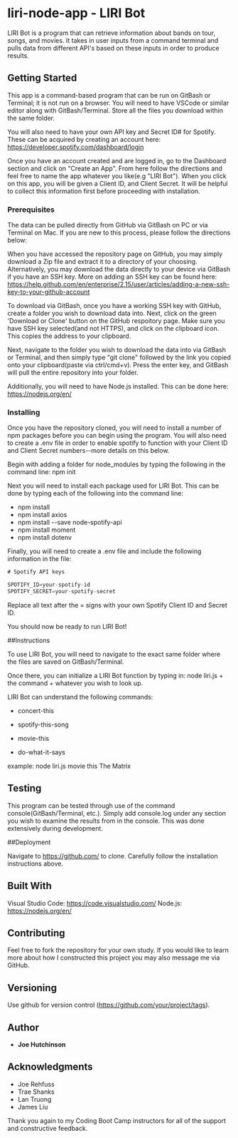 # liri-node-app - LIRI Bot

LIRI Bot is a program that can retrieve information about bands on tour, songs, and movies.  It takes in user inputs from a command terminal and pulls data from different API's based on these inputs in order to produce results.

## Getting Started

This app is a command-based program that can be run on GitBash or Terminal; it is not run on a browser.  You will need to have VSCode or similar editor along with GitBash/Terminal.  Store all the files you download within the same folder.

You will also need to have your own API key and Secret ID# for Spotify.  These can be acquired by creating an account here: https://developer.spotify.com/dashboard/login

Once you have an account created and are logged in, go to the Dashboard section and click on "Create an App".  From here follow the directions and feel free to name the app whatever you like(e.g "LIRI Bot").  When you click on this app, you will be given a Client ID, and Client Secret.  It will be helpful to collect this information first before proceeding with installation.

### Prerequisites

The data can be pulled directly from GitHub via GitBash on PC or via Terminal on Mac.  If you are new to this process, please follow the directions below:

When you have accessed the repository page on GitHub, you may simply download a Zip file and extract it to a directory of your choosing.  Alternatively, you may download the data directly to your device via GitBash if you have an SSH key.  More on adding an SSH key can be found here: https://help.github.com/en/enterprise/2.15/user/articles/adding-a-new-ssh-key-to-your-github-account

To download via GitBash, once you have a working SSH key with GitHub, create a folder you wish to download data into.  Next, click on the green 'Download or Clone' button on the GitHub respoitory page.  Make sure you have SSH key selected(and not HTTPS), and click on the clipboard icon.  This copies the address to your clipboard.

Next, navigate to the folder you wish to download the data into via GitBash or Terminal, and then simply type "git clone" followed by the link you copied onto your clipboard(paste via ctrl/cmd+v).  Press the enter key, and GitBash will pull the entire repository into your folder.

Additionally, you will need to have Node.js installed.  This can be done here: https://nodejs.org/en/

### Installing

Once you have the repository cloned, you will need to install a number of npm packages before you can begin using the program.  You will also need to create a .env file in order to enable spotify to function with your Client ID and Client Secret numbers--more details on this below.

Begin with adding a folder for node_modules by typing the following in the command line: npm init

Next you will need to install each package used for LIRI Bot.  This can be done by typing each of the following into the command line:

* npm install
* npm install axios
* npm install --save node-spotify-api
* npm install moment
* npm install dotenv 

Finally, you will need to create a .env file and include the following information in the file:

```js
# Spotify API keys

SPOTIFY_ID=your-spotify-id
SPOTIFY_SECRET=your-spotify-secret

```

Replace all text after the = signs with your own Spotify Client ID and Secret ID.

You should now be ready to run LIRI Bot!


##Instructions

To use LIRI Bot, you will need to navigate to the exact same folder where the files are saved on GitBash/Terminal.  

Once there, you can initialize a LIRI Bot function by typing in: node liri.js + the command + whatever you wish to look up.

LIRI Bot can understand the following commands:

* concert-this

* spotify-this-song

* movie-this

* do-what-it-says

example: node liri.js movie this The Matrix



## Testing

This program can be tested through use of the command console(GitBash/Terminal, etc.).  Simply add console.log under any section you wish to examine the results from in the console.  This was done extensively during development. 

##Deployment

Navigate to https://github.com/ to clone.  Carefully follow the installation instructions above.

## Built With

Visual Studio Code: https://code.visualstudio.com/
Node.js: https://nodejs.org/en/

## Contributing

Feel free to fork the repository for your own study.  If you would like to learn more about how I constructed this project you may also message me via GitHub.

## Versioning

Use github for version control (https://github.com/your/project/tags).

## Author

* **Joe Hutchinson**


## Acknowledgments

* Joe Rehfuss
* Trae Shanks
* Lan Truong
* James Liu

Thank you again to my Coding Boot Camp instructors for all of the support and constructive feedback.